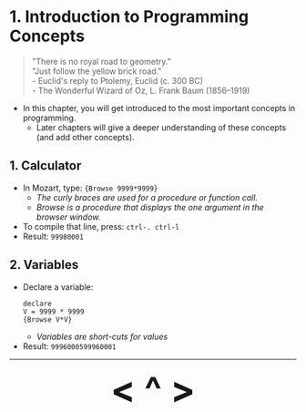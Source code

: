 # 1. Introduction to Programming Concepts

>"There is no royal road to geometry."  
>"Just follow the yellow brick road."  
>\- Euclid's reply to Ptolemy, Euclid (c. 300 BC)  
>\- The Wonderful Wizard of Oz, L. Frank Baum (1856–1919)

- In this chapter, you will get introduced to the most important concepts in programming.
    - Later chapters will give a deeper understanding of these concepts (and add other concepts).

## 1. Calculator
- In Mozart, type: `{Browse 9999*9999}`
    - *The curly braces are used for a procedure or function call.*
    - *Browse is a procedure that displays the one argument in the browser window.*
- To compile that line, press: `ctrl-. ctrl-l`
- Result: `99980001`

## 2. Variables
- Declare a variable:
    ```
    declare
    V = 9999 * 9999
    {Browse V*V}
    ```
    - *Variables are short-cuts for values*
- Result: `9996000599960001`

---

<div align="center"><b>
  <a href="Software.html" style="font-size:64px; text-decoration:none"> < </a>
  <a href="Contents.html" style="font-size:64px; text-decoration:none"> ^ </a>
  <a href="2-Declarative-Computation-Model.html" style="font-size:64px; text-decoration:none"> > </a>
</b></div>
